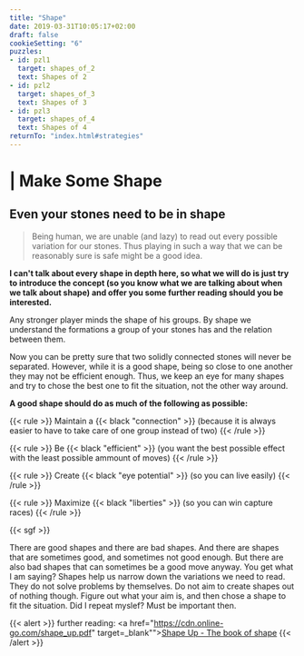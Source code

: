 ```yaml
---
title: "Shape"
date: 2019-03-31T10:05:17+02:00
draft: false
cookieSetting: "6"
puzzles:
- id: pzl1
  target: shapes_of_2
  text: Shapes of 2
- id: pzl2
  target: shapes_of_3
  text: Shapes of 3
- id: pzl3
  target: shapes_of_4
  text: Shapes of 4
returnTo: "index.html#strategies"
---
```


# | Make Some Shape
## Even your stones need to be in shape

> Being human, we are unable (and lazy) to read out every possible variation for our stones. Thus playing in such a way that we can be reasonably sure is safe might be a good idea.  

**I can't talk about every shape in depth here, so what we will do is just try to introduce the concept (so you know what we are talking about when we talk about shape) and offer you some further reading should you be interested.**

Any stronger player minds the shape of his groups. By shape we understand the formations a group of your stones has and the relation between them.

Now you can be pretty sure that two solidly connected stones will never be separated. However, while it is a good shape, being so close to one another they may not be efficient enough. Thus, we keep an eye for many shapes and try to chose the best one to fit the situation, not the other way around.

**A good shape should do as much of the following as possible:**

{{< rule >}}
	Maintain a {{< black "connection" >}} (because it is always easier to have to take care of one group instead of two)
{{< /rule >}}

{{< rule >}}
	Be {{< black "efficient" >}} (you want the best possible effect with the least possible ammount of moves)
{{< /rule >}}

{{< rule >}}
	Create {{< black "eye potential" >}} (so you can live easily)
{{< /rule >}}
 
{{< rule >}}
	Maximize {{< black "liberties" >}} (so you can win capture races)
{{< /rule >}}

{{< sgf >}}

There are good shapes and there are bad shapes. And there are shapes that are sometimes good, and sometimes not good enough. But there are also bad shapes that can sometimes be a good move anyway. You get what I am saying? Shapes help us narrow down the variations we need to read. They do not solve problems by themselves. Do not aim to create shapes out of nothing though. Figure out what your aim is, and then chose a shape to fit the situation. Did I repeat myslef? Must be important then. 

{{< alert >}}
	further reading:
	<a href="https://cdn.online-go.com/shape_up.pdf" target=_blank""><u>Shape Up - The book of shape</u></a>
{{< /alert >}}